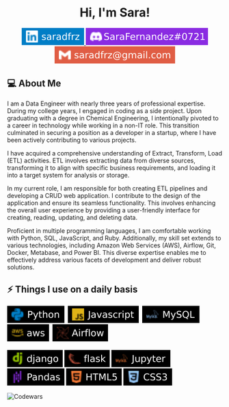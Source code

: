 <h1 style="text-align: center">Hi, I'm Sara!</h1> 

<p dir="auto" style="text-align: center; margin: auto;">
  <a href="https://www.linkedin.com/in/saradfrz/">
    <img src="img\saradfrz-linkedin.svg"
        alt="Linkedin: saradfrz"
        data-canonical-src="https://img.shields.io/badge/-saradfrz-blue?style=flat-square&logo=Linkedin&logoColor=white"
        style="max-width: 100%;">
  </a>
  <a href="https://discordapp.com/users/702235784794734631">
    <img src="img\saradfrz-discord.svg"
        alt="Discord: saradfrz"
        data-canonical-src="https://img.shields.io/badge/-SaraFernandez.0721-blueviolet?style=flat-square&logo=Discord&logoColor=white"
        style="max-width: 100%;">
  </a>
  <a href="mailto:saradfrz@gmail.com">
    <img src="img\saradfrz-gmail.svg"
        alt="Gmail: saradfrz"
        data-canonical-src="https://img.shields.io/badge/-saradfrz-red?style=flat-square&logo=Gmail&logoColor=white"
        style="max-width: 100%;">
  </a>
</p>


## 💻 About Me
I am a Data Engineer with nearly three years of professional expertise. During my college years, I engaged in coding as a side project. Upon graduating with a degree in Chemical Engineering, I intentionally pivoted to a career in technology while working in a non-IT role. This transition culminated in securing a position as a developer in a startup, where I have been actively contributing to various projects.

I have acquired a comprehensive understanding of Extract, Transform, Load (ETL) activities. ETL involves extracting data from diverse sources, transforming it to align with specific business requirements, and loading it into a target system for analysis or storage.

In my current role, I am responsible for both creating ETL pipelines and developing a CRUD web application. I contribute to the design of the application and ensure its seamless functionality. This involves enhancing the overall user experience by providing a user-friendly interface for creating, reading, updating, and deleting data.

Proficient in multiple programming languages, I am comfortable working with Python, SQL, JavaScript, and Ruby. Additionally, my skill set extends to various technologies, including Amazon Web Services (AWS), Airflow, Git, Docker, Metabase, and Power BI. This diverse expertise enables me to effectively address various facets of development and deliver robust solutions.

## ⚡ Things I use on a daily basis
<p>
    <img src="img\-Python-black.svg"
        alt="Python"
        data-canonical-src="https://img.shields.io/badge/-Python-black?style=flat-square&logo=Python&logoColor=blue"
        style="max-width: 100%;">&nbsp;
    <img src="img\-Javascript-black.svg"
        alt="Javascript"
        data-canonical-src="https://img.shields.io/badge/-Javascript-black?style=flat-square&logo=javascript&logoColor=yellow"
        style="max-width: 100%;">&nbsp;
    <img src="img\-MySQL-black.svg"
        alt="MySQL"
        data-canonical-src="https://img.shields.io/badge/-MySQL-black?style=flat-square&logo=mysql&logoColor=9cf"
        style="max-width: 100%;">&nbsp;
    <img src="img\-aws-black.svg"
        alt="AWS"
        data-canonical-src="https://img.shields.io/badge/-AWS-black?style=flat-square&logo=amazonaws&logoColor=yellow"
        style="max-width: 100%;">&nbsp;
   <img src="img\-Airflow-black.svg"
        alt="Airflow"
        data-canonical-src="https://img.shields.io/badge/-Airflow-black?style=flat-square&logo=apacheairflow&logoColor=red"
        style="max-width: 100%;">&nbsp;
  <br><br>
      <img src="img\-django-black.svg"
        alt="django"
        data-canonical-src="https://img.shields.io/badge/-django-black?style=flat-square&logo=django&logoColor=green"
        style="max-width: 100%;">
    <img src="img\-flask-black.svg"
        alt="flask"
        data-canonical-src="https://img.shields.io/badge/-flask-black?style=flat-square&logo=flask&logoColor=red"
        style="max-width: 100%;">
    <img src="img\-Jupyter-black.svg"
        alt="Jupyter"
        data-canonical-src="https://img.shields.io/badge/-Jupyter-black?style=flat-square&logo=mysql&logoColor=orange"
        style="max-width: 100%;">
    <img src="img\-Pandas-black.svg"
        alt="Pandas"
        data-canonical-src="https://img.shields.io/badge/-Pandas-black?style=flat-square&logo=pandas&logoColor=blueviolet"
        style="max-width: 100%;">
    <img src="img\-HTML5-black.svg"
        alt="HTML"
        data-canonical-src="https://img.shields.io/badge/-HTML5-black?style=flat-square&logo=html5&logoColor=orange"
        style="max-width: 100%;">
    <img src="img\-CSS3-black.svg"
        alt="CSS"
        data-canonical-src="https://img.shields.io/badge/-CSS3-black?style=flat-square&logo=css3&logoColor=9cf"
        style="max-width: 100%;">
</p>


![Codewars](https://github.r2v.ch/codewars?user=saradfrz&stroke=%23FB4570)




